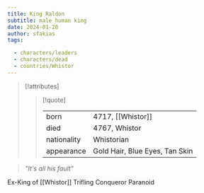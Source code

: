```yaml
---
title: King Raldon
subtitle: male human king
date: 2024-01-28
author: sfakias
tags:

  - characters/leaders
  - characters/dead
  - countries/Whistor
---
```

> [!attributes]
> 
> > [!quote]
> >
> > | | |
> > | --- | --- |
> > | born | 4717, [[Whistor]] |
> > | died | 4767, Whistor |
> > | nationality | Whistorian |
> > | appearance | Gold Hair, Blue Eyes, Tan Skin |

> _"It's all his fault"_

Ex-King of [[Whistor]]
Trifling Conqueror
Paranoid
